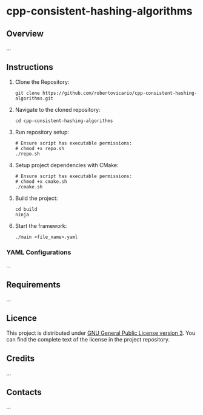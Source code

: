 # cpp-consistent-hashing-algorithms

## Overview

...

## Instructions

1. Clone the Repository:

    ```shell
    git clone https://github.com/robertovicario/cpp-consistent-hashing-algorithms.git
    ```

2. Navigate to the cloned repository:

    ```shell
    cd cpp-consistent-hashing-algorithms
    ```
   
3. Run repository setup:

    ```shell
    # Ensure script has executable permissions:
    # chmod +x repo.sh
    ./repo.sh
    ```

4. Setup project dependencies with CMake:

    ```shell
    # Ensure script has executable permissions:
    # chmod +x cmake.sh
    ./cmake.sh
    ```

5. Build the project:

    ```shell
    cd build
    ninja
    ```

6. Start the framework:

    ```shell
    ./main <file_name>.yaml
    ```

### YAML Configurations

...

## Requirements

...

## Licence

This project is distributed under [GNU General Public License version 3](https://opensource.org/license/gpl-3-0). You can find the complete text of the license in the project repository.

## Credits

...

## Contacts

...
